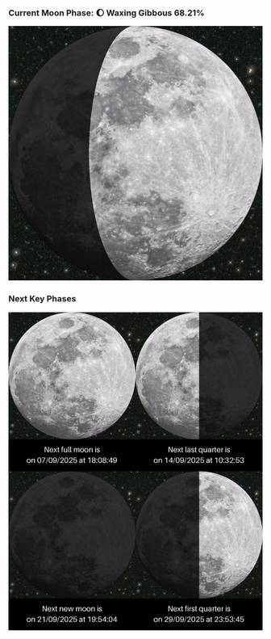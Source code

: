 ### Current Moon Phase: 🌔 Waxing Gibbous 68.21%
![Moon Phase](moonphase.png)
### Next Key Phases
![Gallery](gallery.png)